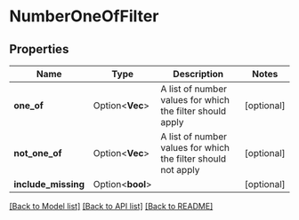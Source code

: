 # NumberOneOfFilter

## Properties

Name | Type | Description | Notes
------------ | ------------- | ------------- | -------------
**one_of** | Option<**Vec<f64>**> | A list of number values for which the filter should apply | [optional]
**not_one_of** | Option<**Vec<f64>**> | A list of number values for which the filter should not apply | [optional]
**include_missing** | Option<**bool**> |  | [optional]

[[Back to Model list]](../README.md#documentation-for-models) [[Back to API list]](../README.md#documentation-for-api-endpoints) [[Back to README]](../README.md)


